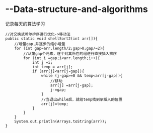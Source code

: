 # --Data-structure-and-algorithms
记录每天的算法学习


    //对交换式希尔排序进行优化->移动法
    public static void shellSort2(int arr[]){
        //增量gap,并逐步的缩小增量
        for (int gap=arr.length/2;gap>0;gap/=2){
            //从第gap个元素，逐个对其所在的组进行直接插入排序
            for (int i =gap;i<arr.length;i++){
                int j =i;
                int temp = arr[j];
                if (arr[j]<arr[j-gap]){
                    while (j-gap>=0 && temp<arr[j-gap]){
                        //移动
                        arr[j] =arr[j-gap];
                        j-=gap;
                    }
                    //当退出while后，就给temp找到承插入的位置
                    arr[j]=temp;
                }
            }
        }
        System.out.println(Arrays.toString(arr));
    }
